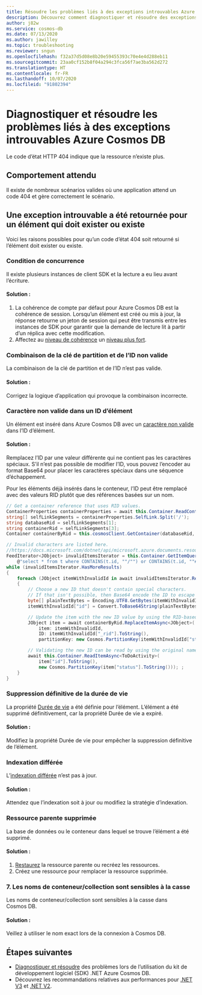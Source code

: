 ```yaml
---
title: Résoudre les problèmes liés à des exceptions introuvables Azure Cosmos DB
description: Découvrez comment diagnostiquer et résoudre des exceptions introuvables.
author: j82w
ms.service: cosmos-db
ms.date: 07/13/2020
ms.author: jawilley
ms.topic: troubleshooting
ms.reviewer: sngun
ms.openlocfilehash: f32a37d5d08e8b20e59455393c70e4e4d288eb11
ms.sourcegitcommit: 23aa0cf152b8f04a294c3fca56f7ae3ba562d272
ms.translationtype: HT
ms.contentlocale: fr-FR
ms.lasthandoff: 10/07/2020
ms.locfileid: "91802394"
---
```

# <a name="diagnose-and-troubleshoot-azure-cosmos-db-not-found-exceptions"></a>Diagnostiquer et résoudre les problèmes liés à des exceptions introuvables Azure Cosmos DB
Le code d’état HTTP 404 indique que la ressource n’existe plus.

## <a name="expected-behavior"></a>Comportement attendu
Il existe de nombreux scénarios valides où une application attend un code 404 et gère correctement le scénario.

## <a name="a-not-found-exception-was-returned-for-an-item-that-should-exist-or-does-exist"></a>Une exception introuvable a été retournée pour un élément qui doit exister ou existe
Voici les raisons possibles pour qu’un code d’état 404 soit retourné si l’élément doit exister ou existe.

### <a name="race-condition"></a>Condition de concurrence
Il existe plusieurs instances de client SDK et la lecture a eu lieu avant l’écriture.

#### <a name="solution"></a>Solution :
1. La cohérence de compte par défaut pour Azure Cosmos DB est la cohérence de session. Lorsqu’un élément est créé ou mis à jour, la réponse retourne un jeton de session qui peut être transmis entre les instances de SDK pour garantir que la demande de lecture lit à partir d’un réplica avec cette modification.
1. Affectez au [niveau de cohérence](consistency-levels-choosing.md) un [niveau plus fort](consistency-levels-tradeoffs.md).

### <a name="invalid-partition-key-and-id-combination"></a>Combinaison de la clé de partition et de l’ID non valide
La combinaison de la clé de partition et de l’ID n’est pas valide.

#### <a name="solution"></a>Solution :
Corrigez la logique d’application qui provoque la combinaison incorrecte. 

### <a name="invalid-character-in-an-item-id"></a>Caractère non valide dans un ID d’élément
Un élément est inséré dans Azure Cosmos DB avec un [caractère non valide](https://docs.microsoft.com/dotnet/api/microsoft.azure.documents.resource.id?view=azure-dotnet&preserve-view=true#remarks) dans l’ID d’élément.

#### <a name="solution"></a>Solution :
Remplacez l’ID par une valeur différente qui ne contient pas les caractères spéciaux. S’il n’est pas possible de modifier l’ID, vous pouvez l’encoder au format Base64 pour placer les caractères spéciaux dans une séquence d’échappement.

Pour les éléments déjà insérés dans le conteneur, l’ID peut être remplacé avec des valeurs RID plutôt que des références basées sur un nom.
```c#
// Get a container reference that uses RID values.
ContainerProperties containerProperties = await this.Container.ReadContainerAsync();
string[] selfLinkSegments = containerProperties.SelfLink.Split('/');
string databaseRid = selfLinkSegments[1];
string containerRid = selfLinkSegments[3];
Container containerByRid = this.cosmosClient.GetContainer(databaseRid, containerRid);

// Invalid characters are listed here.
//https://docs.microsoft.com/dotnet/api/microsoft.azure.documents.resource.id?view=azure-dotnet&preserve-view=true#remarks
FeedIterator<JObject> invalidItemsIterator = this.Container.GetItemQueryIterator<JObject>(
    @"select * from t where CONTAINS(t.id, ""/"") or CONTAINS(t.id, ""#"") or CONTAINS(t.id, ""?"") or CONTAINS(t.id, ""\\"") ");
while (invalidItemsIterator.HasMoreResults)
{
    foreach (JObject itemWithInvalidId in await invalidItemsIterator.ReadNextAsync())
    {
        // Choose a new ID that doesn't contain special characters.
        // If that isn't possible, then Base64 encode the ID to escape the special characters.
        byte[] plainTextBytes = Encoding.UTF8.GetBytes(itemWithInvalidId["id"].ToString());
        itemWithInvalidId["id"] = Convert.ToBase64String(plainTextBytes);

        // Update the item with the new ID value by using the RID-based container reference.
        JObject item = await containerByRid.ReplaceItemAsync<JObject>(
            item: itemWithInvalidId,
            ID: itemWithInvalidId["_rid"].ToString(),
            partitionKey: new Cosmos.PartitionKey(itemWithInvalidId["status"].ToString()));

        // Validating the new ID can be read by using the original name-based container reference.
        await this.Container.ReadItemAsync<ToDoActivity>(
            item["id"].ToString(),
            new Cosmos.PartitionKey(item["status"].ToString())); ;
    }
}
```

### <a name="time-to-live-purge"></a>Suppression définitive de la durée de vie
La propriété [Durée de vie](https://docs.microsoft.com/azure/cosmos-db/time-to-live) a été définie pour l’élément. L’élément a été supprimé définitivement, car la propriété Durée de vie a expiré.

#### <a name="solution"></a>Solution :
Modifiez la propriété Durée de vie pour empêcher la suppression définitive de l’élément.

### <a name="lazy-indexing"></a>Indexation différée
L’[indexation différée](index-policy.md#indexing-mode) n’est pas à jour.

#### <a name="solution"></a>Solution :
Attendez que l’indexation soit à jour ou modifiez la stratégie d’indexation.

### <a name="parent-resource-deleted"></a>Ressource parente supprimée
La base de données ou le conteneur dans lequel se trouve l’élément a été supprimé.

#### <a name="solution"></a>Solution :
1. [Restaurez](https://docs.microsoft.com/azure/cosmos-db/online-backup-and-restore#backup-retention-period) la ressource parente ou recréez les ressources.
1. Créez une ressource pour remplacer la ressource supprimée.

### <a name="7-containercollection-names-are-case-sensitive"></a>7. Les noms de conteneur/collection sont sensibles à la casse
Les noms de conteneur/collection sont sensibles à la casse dans Cosmos DB.

#### <a name="solution"></a>Solution :
Veillez à utiliser le nom exact lors de la connexion à Cosmos DB.

## <a name="next-steps"></a>Étapes suivantes
* [Diagnostiquer et résoudre](troubleshoot-dot-net-sdk.md) des problèmes lors de l’utilisation du kit de développement logiciel (SDK) .NET Azure Cosmos DB.
* Découvrez les recommandations relatives aux performances pour [.NET V3](performance-tips-dotnet-sdk-v3-sql.md) et [.NET V2](performance-tips.md).
